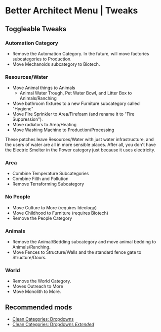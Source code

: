 # Better Architect Menu | Tweaks

## Toggleable Tweaks

### Automation Category

- Remove the Automation Category. In the future, will move factories subcategories to Production.
- Move Mechanoids subcategory to Biotech.

### Resources/Water

- Move Animal things to Animals
    - Animal Water Trough, Pet Water Bowl, and Litter Box to Animals/Ranching
- Move bathroom fixtures to a new Furniture subcategory called "Hygiene"
- Move Fire Sprinkler to Area/Firefoam (and rename it to "Fire Suppression").
- Move radiators to Area/Heating
- Move Washing Machine to Production/Processing

These patches leave Resources/Water with just water infrastructure, and the users of water are all in more sensible places. After all, you don't have the Electric Smelter in the Power category just because it uses electricity.

### Area

- Combine Temperature Subcategories
- Combine Filth and Pollution
- Remove Terraforming Subcategory

### No People

- Move Culture to More (requires Ideology)
- Move Childhood to Furniture (requires Biotech)
- Remove the People Category


### Animals

- Remove the Animal/Bedding subcategory and move animal bedding to Animals/Ranching.
- Move Fences to Structure/Walls and the standard fence gate to Structure/Doors.

### World
- Remove the World Category.
- Moves Outreach to More
- Move Monolith to More.

## Recommended mods
- [Clean Categories: Dropdowns](https://steamcommunity.com/sharedfiles/filedetails/?id=3455529827)
- [Clean Categories: Dropdowns *Extended*](https://github.com/KobeRiddle-dev/Clean-Categories-Dropdowns-Extended)
